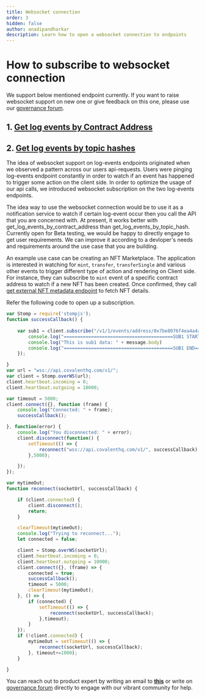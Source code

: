 ```yaml
---
title: Websocket connection 
order: 3
hidden: false
author: anadipandharkar
description: Learn how to open a websocket connection to endpoints
---
```



# How to subscribe to websocket connection

We support below mentioned endpoint currently. If you want to raise websocket support on new one or give feedback on this one, please use our [governance forum](https://gov.covalenthq.com/c/dev/api/14).



## 1. [Get log events by Contract Address](https://www.covalenthq.com/docs/api/#get-/v1/{chain_id}/events/address/{address}/)

## 2. [Get log events by topic hashes](https://www.covalenthq.com/docs/api/#get-/v1/{chain_id}/events/topics/{topic}/)


The idea of websocket support on log-events endpoints originated when we observed a pattern across our users api-requests. Users were pinging log-events endpoint constantly in order to watch if an event has happened to trigger some action on the client side. In order to optimize the usage of our api calls, we introduced websocket subscription on the two log-events endpoints. 

The idea way to use the websocket connection would be to use it as a notification service to watch if certain log-event occur then you call the API that you are concerned with. 
At present, it works better with get_log_events_by_contract_address than get_log_events_by_topic_hash. Currently open for Beta testing, we would be happy to directly engage to get user requirements. We can improve it according to a devloper's needs and requirements around the use case that you are building. 


An example use case can be creating an NFT Marketplace. The application is interested in watching for `mint`, `transfer`, `transferSingle` and various other events to trigger different type of action and rendering on Client side. For instance, they can subscribe to `mint` event of a specific contract address to watch if a new NFT has been created. Once confirmed, they call [get external NFT metadata endpoint](https://www.covalenthq.com/docs/api/#get-/v1/{chain_id}/tokens/{contract_address}/nft_metadata/{token_id}/) to fetch NFT details.



Refer the following code to open up a subscription.

```jsx
var Stomp = require('stompjs');
function successCallback() {
  
    var sub1 = client.subscribe("/v1/1/events/address/0x7be8076f4ea4a4ad08075c2508e481d6c946d12b/", function(message){
        console.log("========================================SUB1 START=============================================================")
        console.log("This is sub1 data: " + message.body)
        console.log("========================================SUB1 END=============================================================")
    });

}
var url = "wss://api.covalenthq.com/v1/";
var client = Stomp.overWS(url);
client.heartbeat.incoming = 0;
client.heartbeat.outgoing = 10000;

var timeout = 5000;
client.connect({}, function (frame) {
    console.log("Connected: " + frame);
    successCallback();

}, function(error) {
    console.log("You disconnected: " + error);
    client.disconnect(function() {
        setTimeout(() => {
            reconnect("wss://api.covalenthq.com/v1/", successCallback);
        },5000);

    });
});

var mytimeOut;
function reconnect(socketUrl, successCallback) {

    if (client.connected) {
        client.disconnect();
        return;
    }

    clearTimeout(mytimeOut);
    console.log("Trying to reconnect...");
    let connected = false;

    client = Stomp.overWS(socketUrl);
    client.heartbeat.incoming = 0;
    client.heartbeat.outgoing = 10000;
    client.connect({}, (frame) => {
        connected = true;
        successCallback();
        timeout = 5000;
        clearTimeout(mytimeOut);
    }, () => {
        if (connected) {
            setTimeout(() => {
                reconnect(socketUrl, successCallback);
            },timeout);
        }
    });
    if (!client.connected) {
        mytimeOut = setTimeout(() => {
            reconnect(socketUrl, successCallback);
        }, timeout+=1000);
    }

}
```

You can reach out to product expert by writing an email to **[this](anadi@covalenthq.com)** or write on [governance forum](https://gov.covalenthq.com/c/dev/api/14) directly to engage with our vibrant community for help.